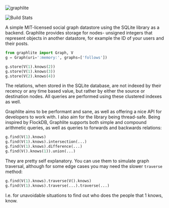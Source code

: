 ![graphlite](https://raw.github.com/eugene-eeo/graphlite/master/art/logo-300.png)


![Build Stats](http://img.shields.io/travis/eugene-eeo/graphlite.svg)

A simple MIT-licensed social graph datastore using the SQLite
library as a backend. Graphlite provides storage for nodes-
unsigned integers that represent objects in another datastore,
for example the ID of your users and their posts.

```python
from graphlite import Graph, V
g = Graph(uri=':memory:', graphs=['follows'])

g.store(V(1).knows(2))
g.store(V(1).knows(3))
g.store(V(2).knows(4))
```

The relations, when stored in the SQLite database, are not
indexed by their recency or any time based value, but rather
by either the source or destination nodes. All queries are
performed using these clustered indexes as well.

Graphlite aims to be performant and sane, as well as offering
a nice API for developers to work with. I also aim for the
library being thread-safe. Being inspired by FlockDB, Graphlite
supports both simple and compound arithmetic queries, as well
as queries to forwards and backwards relations:

```python
g.find(V(1).knows)
g.find(V(1).knows).intersection(...)
g.find(V(1).knows).difference(...)
g.find(V().knows(1)).union(...)
```

They are pretty self explanatory. You can use them to simulate
graph traversal, although for some edge cases you may need the
slower `traverse` method:

```python
g.find(V(1).knows).traverse(V().knows)
g.find(V(1).knows).traverse(...).traverse(...)
```

I.e. for unavoidable situations to find out who does the people
that 1 knows, know.
